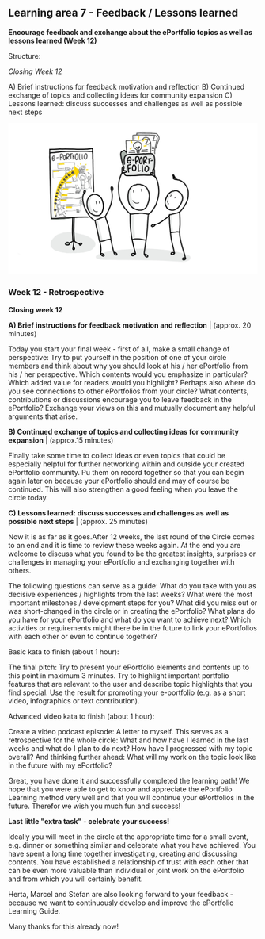 ## Learning area 7 - Feedback / Lessons learned

**Encourage feedback and exchange about the ePortfolio topics as well as lessons learned (Week 12)**

Structure:

*Closing Week 12*

A) Brief instructions for feedback motivation and reflection
B) Continued exchange of topics and collecting ideas for community
expansion
C) Lessons learned: discuss successes and challenges as well as possible
next steps

![Sketchnote The successfully established ePortfolio from Katrin [@kleinerw4hnsinn](https://twitter.com/kleinerw4hnsinn) (CC BY)](./images/image16.jpeg)

### Week 12 - Retrospective

**Closing week 12**

**A) Brief instructions for feedback motivation and reflection** | (approx. 20 minutes)

Today you start your final week - first of all, make a small change of
perspective: Try to put yourself in the position of one of your circle
members and think about why you should look at his / her ePortfolio from
his / her perspective. Which contents would you emphasize in particular?
Which added value for readers would you highlight? Perhaps also where do
you see connections to other ePortfolios from your circle? What
contents, contributions or discussions encourage you to leave feedback
in the ePortfolio? Exchange your views on this and mutually document any
helpful arguments that arise.

**B) Continued exchange of topics and collecting ideas for community expansion** | (approx.15 minutes)

Finally take some time to collect ideas or even topics that could be
especially helpful for further networking within and outside your
created ePortfolio community. Pu them on record together so that you can
begin again later on because your ePortfolio should and may of course be
continued. This will also strengthen a good feeling when you leave the
circle today.

**C) Lessons learned: discuss successes and challenges as well as possible next steps** | (approx. 25 minutes)

Now it is as far as it goes.After 12 weeks, the last round of the Circle
comes to an end and it is time to review these weeks again. At the end
you are welcome to discuss what you found to be the greatest insights,
surprises or challenges in managing your ePortfolio and exchanging
together with others.

The following questions can serve as a guide:
What do you take with you as decisive experiences / highlights from the
last weeks?
What were the most important milestones / development steps for you?
What did you miss out or was short-changed in the circle or in creating
the ePortfolio?
What plans do you have for your ePortfolio and what do you want to
achieve next?
Which activities or requirements might there be in the future to link
your ePortfolios with each other or even to continue together?

Basic kata to finish (about 1 hour):

The final pitch: Try to present your ePortfolio elements and contents up
to this point in maximum 3 minutes. Try to highlight important portfolio
features that are relevant to the user and describe topic highlights
that you find special. Use the result for promoting your e-portfolio
(e.g. as a short video, infographics or text contribution).

Advanced video kata to finish (about 1 hour):

Create a video podcast episode: A letter to myself. This serves as a
retrospective for the whole circle: What and how have I learned in the
last weeks and what do I plan to do next? How have I progressed with my
topic overall? And thinking further ahead: What will my work on the
topic look like in the future with my ePortfolio?

Great, you have done it and successfully completed the learning path! We
hope that you were able to get to know and appreciate the ePortfolio
Learning method very well and that you will continue your ePortfolios in
the future. Therefor we wish you much fun and success!

**Last little "extra task" - celebrate your success!**

Ideally you will meet in the circle at the appropriate time for a small
event, e.g. dinner or something similar and celebrate what you have
achieved. You have spent a long time together investigating, creating
and discussing contents. You have established a relationship of trust
with each other that can be even more valuable than individual or joint
work on the ePortfolio and from which you will certainly benefit.

Herta, Marcel and Stefan are also looking forward to your feedback -
because we want to continuously develop and improve the ePortfolio
Learning Guide.

Many thanks for this already now!
